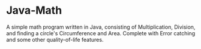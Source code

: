 # Java-Math
A simple math program written in Java, consisting of Multiplication, Division, and finding a circle's Circumference and Area. Complete with Error catching and some other quality-of-life features.
